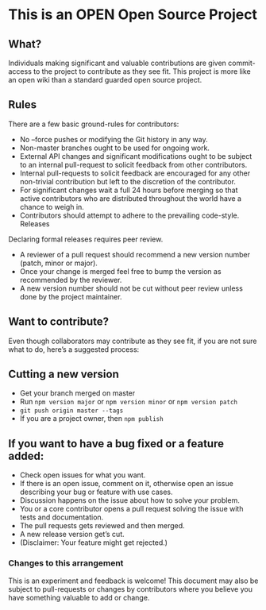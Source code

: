 This is an OPEN Open Source Project
===================================

What?
-----

Individuals making significant and valuable contributions are given commit-access to the project to contribute as they see fit. This project is more like an open wiki than a standard guarded open source project.

Rules
-----

There are a few basic ground-rules for contributors:

-   No –force pushes or modifying the Git history in any way.
-   Non-master branches ought to be used for ongoing work.
-   External API changes and significant modifications ought to be subject to an internal pull-request to solicit feedback from other contributors.
-   Internal pull-requests to solicit feedback are encouraged for any other non-trivial contribution but left to the discretion of the contributor.
-   For significant changes wait a full 24 hours before merging so that active contributors who are distributed throughout the world have a chance to weigh in.
-   Contributors should attempt to adhere to the prevailing code-style. Releases

Declaring formal releases requires peer review.

-   A reviewer of a pull request should recommend a new version number (patch, minor or major).
-   Once your change is merged feel free to bump the version as recommended by the reviewer.
-   A new version number should not be cut without peer review unless done by the project maintainer.

Want to contribute?
-------------------

Even though collaborators may contribute as they see fit, if you are not sure what to do, here’s a suggested process:

Cutting a new version
---------------------

-   Get your branch merged on master
-   Run `npm version major` or `npm version minor` or `npm version patch`
-   `git push origin master --tags`
-   If you are a project owner, then `npm publish`

If you want to have a bug fixed or a feature added:
---------------------------------------------------

-   Check open issues for what you want.
-   If there is an open issue, comment on it, otherwise open an issue describing your bug or feature with use cases.
-   Discussion happens on the issue about how to solve your problem.
-   You or a core contributor opens a pull request solving the issue with tests and documentation.
-   The pull requests gets reviewed and then merged.
-   A new release version get’s cut.
-   (Disclaimer: Your feature might get rejected.)

### Changes to this arrangement

This is an experiment and feedback is welcome! This document may also be subject to pull-requests or changes by contributors where you believe you have something valuable to add or change.
